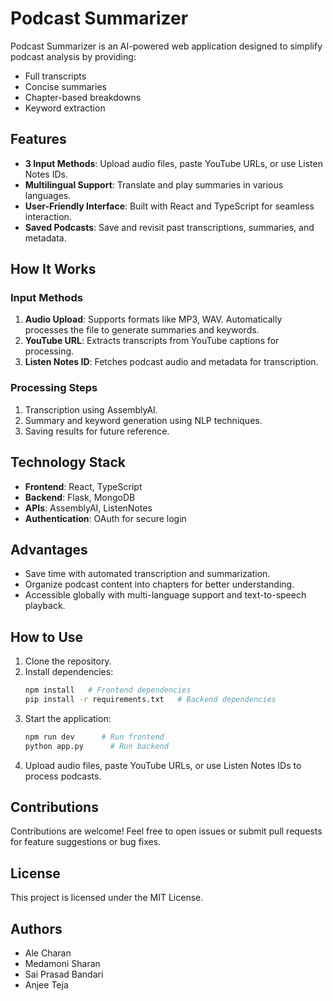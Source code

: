 # Podcast Summarizer

Podcast Summarizer is an AI-powered web application designed to simplify podcast analysis by providing:
- Full transcripts
- Concise summaries
- Chapter-based breakdowns
- Keyword extraction

## Features
- **3 Input Methods**: Upload audio files, paste YouTube URLs, or use Listen Notes IDs.
- **Multilingual Support**: Translate and play summaries in various languages.
- **User-Friendly Interface**: Built with React and TypeScript for seamless interaction.
- **Saved Podcasts**: Save and revisit past transcriptions, summaries, and metadata.

## How It Works
### Input Methods
1. **Audio Upload**: Supports formats like MP3, WAV. Automatically processes the file to generate summaries and keywords.
2. **YouTube URL**: Extracts transcripts from YouTube captions for processing.
3. **Listen Notes ID**: Fetches podcast audio and metadata for transcription.

### Processing Steps
1. Transcription using AssemblyAI.
2. Summary and keyword generation using NLP techniques.
3. Saving results for future reference.

## Technology Stack
- **Frontend**: React, TypeScript
- **Backend**: Flask, MongoDB
- **APIs**: AssemblyAI, ListenNotes
- **Authentication**: OAuth for secure login

## Advantages
- Save time with automated transcription and summarization.
- Organize podcast content into chapters for better understanding.
- Accessible globally with multi-language support and text-to-speech playback.

## How to Use
1. Clone the repository.
2. Install dependencies:
   ```bash
   npm install   # Frontend dependencies
   pip install -r requirements.txt   # Backend dependencies
   ```
3. Start the application:
   ```bash
   npm run dev      # Run frontend
   python app.py      # Run backend
   ```
4. Upload audio files, paste YouTube URLs, or use Listen Notes IDs to process podcasts.

## Contributions
Contributions are welcome! Feel free to open issues or submit pull requests for feature suggestions or bug fixes.

## License
This project is licensed under the MIT License.

## Authors
- Ale Charan
- Medamoni Sharan
- Sai Prasad Bandari
- Anjee Teja
